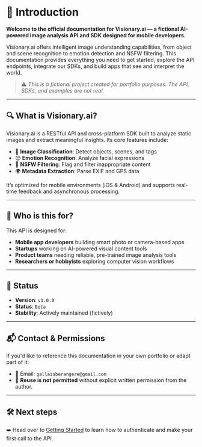 # 🧠 Introduction

**Welcome to the official documentation for Visionary.ai — a fictional AI-powered image analysis API and SDK designed for mobile developers.**

Visionary.ai offers intelligent image understanding capabilities, from object and scene recognition to emotion detection and NSFW filtering. This documentation provides everything you need to get started, explore the API endpoints, integrate our SDKs, and build apps that see and interpret the world.

> ⚠️ _This is a fictional project created for portfolio purposes. The API, SDKs, and examples are not real._  

---

## 🔍 What is Visionary.ai?

Visionary.ai is a RESTful API and cross-platform SDK built to analyze static images and extract meaningful insights. Its core features include:

- 🎯 **Image Classification**: Detect objects, scenes, and tags
- 😊 **Emotion Recognition**: Analyze facial expressions
- 🚫 **NSFW Filtering**: Flag and filter inappropriate content
- 🌍 **Metadata Extraction**: Parse EXIF and GPS data

It’s optimized for mobile environments (iOS & Android) and supports real-time feedback and asynchronous processing.

---

## 👤 Who is this for?

This API is designed for:

- **Mobile app developers** building smart photo or camera-based apps
- **Startups** working on AI-powered visual content tools
- **Product teams** needing reliable, pre-trained image analysis tools
- **Researchers or hobbyists** exploring computer vision workflows

---

## 🚧 Status

- **Version**: `v1.0.0`
- **Status**: `Beta`
- **Stability**: Actively maintained (fictively)

---

## 📬 Contact & Permissions

If you'd like to reference this documentation in your own portfolio or adapt part of it:

- 📧 Email: `gallaisberangere@gmail.com`  
- 🔐 **Reuse is not permitted** without explicit written permission from the author.

---

## 🛠️ Next steps

➡️ Head over to [Getting Started](./getting-started.md) to learn how to authenticate and make your first call to the API.
